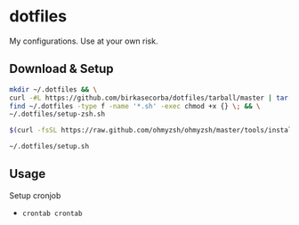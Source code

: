 # dotfiles
My configurations. Use at your own risk.

## Download & Setup
```sh
mkdir ~/.dotfiles && \
curl -#L https://github.com/birkasecorba/dotfiles/tarball/master | tar -xzv --exclude=README.md -C ~/.dotfiles --strip-components=1 && \
find ~/.dotfiles -type f -name '*.sh' -exec chmod +x {} \; && \
~/.dotfiles/setup-zsh.sh
```

```sh
$(curl -fsSL https://raw.github.com/ohmyzsh/ohmyzsh/master/tools/install.sh)
```

```sh
~/.dotfiles/setup.sh
```



## Usage
Setup cronjob
- `crontab crontab`
